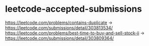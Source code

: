 # leetcode-accepted-submissions

https://leetcode.com/problems/contains-duplicate -> https://leetcode.com/submissions/detail/303813534/
https://leetcode.com/problems/best-time-to-buy-and-sell-stock-ii -> https://leetcode.com/submissions/detail/303809364/